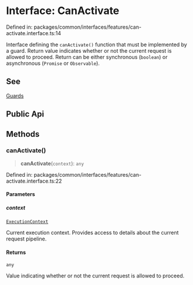 # Interface: CanActivate

Defined in: packages/common/interfaces/features/can-activate.interface.ts:14

Interface defining the `canActivate()` function that must be implemented
by a guard.  Return value indicates whether or not the current request is
allowed to proceed.  Return can be either synchronous (`boolean`)
or asynchronous (`Promise` or `Observable`).

## See

[Guards](https://docs.nestjs.com/guards)

## Public Api

## Methods

### canActivate()

> **canActivate**(`context`): `any`

Defined in: packages/common/interfaces/features/can-activate.interface.ts:22

#### Parameters

##### context

[`ExecutionContext`](ExecutionContext.md)

Current execution context. Provides access to details about
the current request pipeline.

#### Returns

`any`

Value indicating whether or not the current request is allowed to
proceed.
